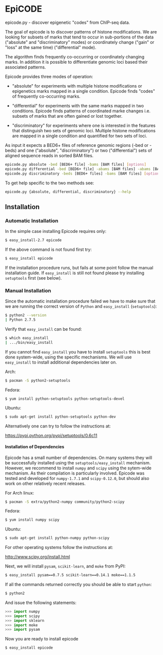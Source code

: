 EpiCODE
=======

epicode.py - discover epigenetic "codes" from ChIP-seq data.

The goal of epicode is to discover patterns of histone modifications.
We are looking for subsets of marks that tend to occur in sub-portions 
of the data ("absolute" and "discriminatory" modes) or coordinately 
change ("gain" or "loss" at the same time) ("differential" mode). 
    
The algorithm finds frequently co-occurring or coordinately changing marks. 
In addition it is possible to differentiate genomic loci based their 
associated patterns.
    
Epicode provides three modes of operation:

* "absolute" for experiments with multiple histone modifications or 
  epigenetics marks mapped in a single condition. Epicode finds "codes" 
  of frequently co-occurring marks.

* "differential" for experiments with the same marks mapped in two conditions.
  Epicode finds patterns of coordinated marke changes i.e. subsets of marks
  that are often gained or lost together.

* "discriminatory" for experiments where one is interested in the features
  that distinguish two sets of genomic loci. Multiple histone modifications 
  are mapped in a single condition and quantified for two sets of loci.

As input it expects a BED6+ files of reference genomic regions (-bed or -beds)
and one ("absolute", "discriminatory") or two ("differential") sets of aligned 
sequence reads in sorted BAM files.

```bash
epicode.py absolute -bed [BED6+ file] -bams [BAM files] [options]
epicode.py differential -bed [BED6+ file] -abams [BAM files] -abams [BAM files] [options]
epicode.py discriminatory -beds [BED6+ files] -bams [BAM files] [options]
```

To get help specific to the two methods see:

```bash
epicode.py {absolute, differential, discriminatory} --help
```


Installation
------------


### Automatic Installation

In the simple case installing Epicode requires only:

```bash
$ easy_install-2.7 epicode
```

If the above command is not found first try:

```bash
$ easy_install epicode
```

If the installation procedure runs, but fails at some point follow the manual installation guide.
If ```easy_install``` is still not found please try installing ```setuptools``` first (see below). 


### Manual Installation

Since the automatic installation procedure failed we have to make sure that we are running the correct 
version of ```Python``` and ```easy_install``` (```setuptools```):

```bash
$ python2 --version
| Python 2.7.5
```

Verify that ```easy_install``` can be found:

```bash
$ which easy_install
| .../bin/easy_install
```

If you cannot find ```easy_install``` you have to install ```setuptools``` this is best done system-wide,
using the specific mechanisms. We will use ```easy_install``` to install additional dependencies
later on.

Arch:

```bash
$ pacman -S python2-setuptools
```

Fedora: 

```bash
$ yum install python-setuptools python-setuptools-devel
```

Ubuntu:

```bash
$ sudo apt-get install python-setuptools python-dev
```

Alternatively one can try to follow the instructions at:

https://pypi.python.org/pypi/setuptools/0.6c11

#### Installation of Dependencies

Epicode has a small number of dependencies. On many systems they will be successfully installed
using the ```setuptools/easy_install``` mechanism. However, we recommend to install ```numpy``` and
```scipy``` using the sytem-wide mechanism. As their compilation is particularly involved. Epicode
was tested and developed for ```numpy-1.7.1``` and ```scipy-0.12.0```, but should also work on
other relatively recent releases.

For Arch linux:

```bash
$ pacman -S extra/python2-numpy community/python2-scipy 
```

Fedora: 

```bash
$ yum install numpy scipy
```

Ubuntu:

```bash
$ sudo apt-get install python-numpy python-scipy
```

For other operating systems follow the instructions at:

http://www.scipy.org/install.html 

Next, we will install ```pysam```, ```scikit-learn```, and ```moke``` from PyPI:

```bash
$ easy_install pysam==0.7.5 scikit-learn==0.14.1 moke==1.1.5
```

If all the commands returned correctly you should be able to start ```python```:

```bash
$ python2
```

And issue the following statements:

```python
>>> import numpy
>>> import scipy
>>> import sklearn
>>> import moke
>>> import pysam
```

Now you are ready to install epicode

```bash
$ easy_install epicode
```
